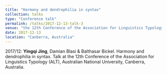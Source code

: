 ```yaml
---
title: "Harmony and dendrophilia in syntax"
collection: talks
type: "Conference talk"
permalink: /talks/2017-12-13-talk-3
venue: "the 12th Conference of the Association for Linguistics Typology (ALT)"
date: 2017-12-13
location: "Canberra, Australia"
---
```


2017/12: **Yingqi Jing**, Damian Blasi & Balthasar Bickel. Harmony and dendrophilia in syntax. Talk at the 12th Conference of the Association for Linguistics Typology (ALT), Australian National University, Canberra, Australia.